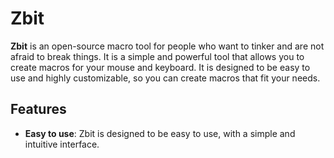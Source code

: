 # Zbit
**Zbit** is an open-source macro tool for people who want to tinker and are not afraid to break things.
It is a simple and powerful tool that allows you to create macros for your mouse and keyboard. It is designed to be easy to use and highly customizable, so you can create macros that fit your needs.

## Features
- **Easy to use**: Zbit is designed to be easy to use, with a simple and intuitive interface.